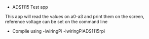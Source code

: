 * ADS1115 Test app

This app will read the values on a0-a3 and print them on the screen, reference voltage can be set on the command line

* Complie using -lwiringPi -lwiringPiADS1115rpi
